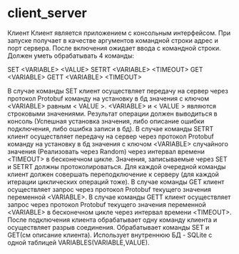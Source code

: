 # client_server
Клиент Клиент является приложением с консольным интерфейсом. При запуске получает в качестве аргументов командной строки адрес и порт сервера. После включения ожидает ввода с командной строки. Должен уметь обрабатывать 4 команды: 

SET &lt;VARIABLE> &lt;VALUE> 
SETRT &lt;VARIABLE> &lt;TIMEOUT> 
GET &lt;VARIABLE> 
GETT &lt;VARIABLE> &lt;TIMEOUT> 

В случае команды SET клиент осуществляет передачу на сервер через протокол Protobuf команду на установку в бд значения с ключом &lt;VARIABLE> равным &lt; VALUE >. &lt;VARIABLE> и &lt; VALUE > являются строковыми значениями. Результат операции должен выводиться в консоль (Успешная установка значения, либо описание ошибки подключения, либо ошибка записи в бд). В случае команды SETRT клиент осуществляет передачу на сервер через протокол Protobuf команду на установку в бд значения с ключом &lt;VARIABLE> случайного значения (Реализовать через Random) через интервал времени &lt;TIMEOUT> в бесконечном цикле. Значения, записываемые через SET и SETRT должны протоколироваться. Для каждой очередной команды клиент должен совершать переподключение к серверу (для каждой итерации циклических операций тоже). В случае команды GET клиент осуществляет запрос через протокол Protobuf текущего значения переменной &lt;VARIABLE>. В случае команды GETT клиент осуществляет запрос через протокол Protobuf текущего значения переменной &lt;VARIABLE> в бесконечном цикле через интервал времени &lt;TIMEOUT>. После подключения клиента обрабатывает одну команду клиента и осуществляет разрыв соединения. Обрабатывает команды SET и GET(см описание клиента). Использует внутреннюю БД - SQLite с одной таблицей VARIABLES(VARIABLE,VALUE).
